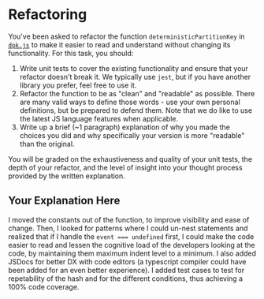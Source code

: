 # Refactoring

You've been asked to refactor the function `deterministicPartitionKey` in [`dpk.js`](dpk.js) to make it easier to read and understand without changing its functionality. For this task, you should:

1. Write unit tests to cover the existing functionality and ensure that your refactor doesn't break it. We typically use `jest`, but if you have another library you prefer, feel free to use it.
2. Refactor the function to be as "clean" and "readable" as possible. There are many valid ways to define those words - use your own personal definitions, but be prepared to defend them. Note that we do like to use the latest JS language features when applicable.
3. Write up a brief (~1 paragraph) explanation of why you made the choices you did and why specifically your version is more "readable" than the original.

You will be graded on the exhaustiveness and quality of your unit tests, the depth of your refactor, and the level of insight into your thought process provided by the written explanation.

## Your Explanation Here
I moved the constants out of the function, to improve visibility and ease of change.
Then, I looked for patterns where I could un-nest statements and realized that if I handle the `event === undefined` first, I could make the code easier to read and lessen the cognitive load of the developers looking at the code, by maintaining them maximum indent level to a minimum.
I also added JSDocs for better DX with code editors (a typescript compiler could have been added for an even better experience).
I added test cases to test for repetability of the hash and for the different conditions, thus achieving a 100% code coverage.